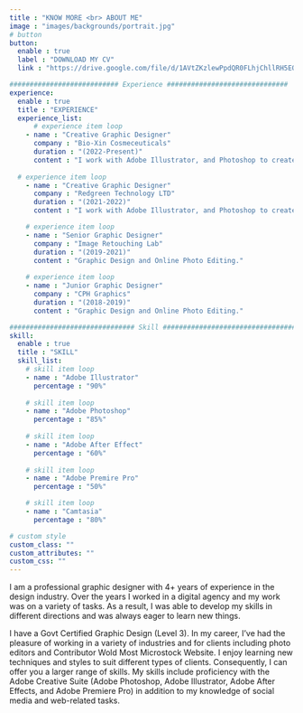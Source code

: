 ```yaml
---
title : "KNOW MORE <br> ABOUT ME"
image : "images/backgrounds/portrait.jpg"
# button
button:
  enable : true
  label : "DOWNLOAD MY CV"
  link : "https://drive.google.com/file/d/1AVtZKzlewPpdQR0FLhjChllRH5EQ0rGY/view?usp=sharing"

########################### Experience ##############################
experience:
  enable : true
  title : "EXPERIENCE"
  experience_list:
      # experience item loop
    - name : "Creative Graphic Designer"
      company : "Bio-Xin Cosmeceuticals"
      duration : "(2022-Present)"
      content : "I work with Adobe Illustrator, and Photoshop to create Design."
      
  # experience item loop
    - name : "Creative Graphic Designer"
      company : "Redgreen Technology LTD"
      duration : "(2021-2022)"
      content : "I work with Adobe Illustrator, and Photoshop to create Design."

    # experience item loop
    - name : "Senior Graphic Designer"
      company : "Image Retouching Lab"
      duration : "(2019-2021)"
      content : "Graphic Design and Online Photo Editing."
   
    # experience item loop
    - name : "Junior Graphic Designer"
      company : "CPH Graphics"
      duration : "(2018-2019)"
      content : "Graphic Design and Online Photo Editing."

############################### Skill #################################
skill:
  enable : true
  title : "SKILL"
  skill_list:
    # skill item loop
    - name : "Adobe Illustrator"
      percentage : "90%"
      
    # skill item loop
    - name : "Adobe Photoshop"
      percentage : "85%"
      
    # skill item loop
    - name : "Adobe After Effect"
      percentage : "60%"
      
    # skill item loop
    - name : "Adobe Premire Pro"
      percentage : "50%"

    # skill item loop
    - name : "Camtasia"
      percentage : "80%"

# custom style
custom_class: "" 
custom_attributes: "" 
custom_css: ""
---
```


I am a professional graphic designer with 4+ years of experience in the design industry. Over the years I worked in a digital agency and my work was on a variety of tasks. As a result, I was able to develop my skills in different directions and was always eager to learn new things.

I have a Govt Certified Graphic Design (Level 3). In my career, I’ve had the pleasure of working in a variety of industries and for clients including photo editors and Contributor Wold Most Microstock Website. I enjoy learning new techniques and styles to suit different types of clients. Consequently, I can offer you a larger range of skills. My skills include proficiency with the Adobe Creative Suite (Adobe Photoshop, Adobe Illustrator, Adobe After Effects, and Adobe Premiere Pro) in addition to my knowledge of social media and web-related tasks.
